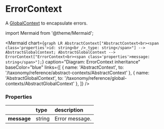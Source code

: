 # ErrorContext

A [GlobalContext](/taxonomy/reference/global-contexts/overview.md) to encapsulate errors.

import Mermaid from '@theme/Mermaid';

<Mermaid chart={`
	graph LR
		AbstractContext["AbstractContext<br><span class='properties'>id: string<br />_type: string</span>"] --> AbstractGlobalContext;
    AbstractGlobalContext --> ErrorContext["ErrorContext<br><span class='properties'>message: string</span>"];
`} 
  caption="Diagram: ErrorContext inheritance" 
  baseColor="blue" 
  links={[
    { name: 'AbstractContext', to: '/taxonomy/reference/abstract-contexts/AbstractContext' },
    { name: 'AbstractGlobalContext', to: '/taxonomy/reference/global-contexts/AbstractGlobalContext' },
  ]}
/>

### Properties
|              | type        | description
| :--          | :--         | :--           
| **message**  | string      | Error message.
